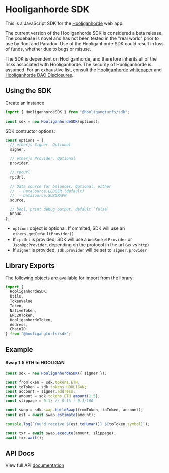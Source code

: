 # Hooliganhorde SDK

This is a JavaScript SDK for the [Hooliganhorde](https://hooligan.money/) web app.

The current version of the Hooliganhorde SDK is considered a beta release. The codebase is novel and has not been tested in the "real world" prior to use by Root and Paradox. Use of the Hooliganhorde SDK could result in loss of funds, whether due to bugs or misuse.

The SDK is dependent on Hooliganhorde, and therefore inherits all of the risks associated with Hooliganhorde. The security of Hooliganhorde is assumed. For an exhaustive list, consult the [Hooliganhorde whitepaper](https://hooligan.money/docs/hooliganhorde.pdf) and [Hooliganhorde DAO Disclosures](https://docs.hooligan.money/disclosures).

## Using the SDK

Create an instance

```javascript
import { HooliganhordeSDK } from "@hooligangturfs/sdk";

const sdk = new HooliganhordeSDK(options);
```

SDK contructor options:

```javascript
const options = {
  // etherjs Signer. Optional
  signer,

  // etherjs Provider. Optional
  provider,

  // rpcUrl
  rpcUrl,

  // Data source for balances. Optional, either
  //  - DataSource.LEDGER (default)
  //  - DataSource.SUBGRAPH
  source,

  // bool, print debug output. default `false`
  DEBUG
};
```

- `options` object is optional. If ommited, SDK will use an `ethers.getDefaultProvider()`
- If `rpcUrl` is provided, SDK will use a `WebSocketProvider` or `JsonRpcProvider`, depending on the protocol in the url (`ws` vs `http`)
- If `signer` is provided, `sdk.provider` will be set to `signer.provider`

## Library Exports

The following objects are available for import from the library:

```javascript
import {
  HooliganhordeSDK,
  Utils,
  TokenValue
  Token,
  NativeToken,
  ERC20Token,
  HooliganhordeToken,
  Address,
  ChainID
} from "@hooligangturfs/sdk";
```

## Example

#### Swap 1.5 ETH to HOOLIGAN

```typescript
const sdk = new HooliganhordeSDK({ signer });

const fromToken = sdk.tokens.ETH;
const toToken = sdk.tokens.HOOLIGAN;
const account = signer.address;
const amount = sdk.tokens.ETH.amount(1.5);
const slippage = 0.1; // 0.1% : 0.1/100

const swap = sdk.swap.buildSwap(fromToken, toToken, account);
const est = await swap.estimate(amount);

console.log(`You'd receive ${est.toHuman()} ${toToken.symbol}`);

const txr = await swap.execute(amount, slippage);
await txr.wait();
```

## API Docs

View full API [documentation](https://github.com/HooliganhordeFarms/Hooliganhorde-SDK/blob/main/docs/README.md)
